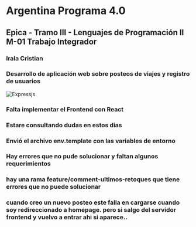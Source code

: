 # Argentina Programa 4.0

## Epica - Tramo III - Lenguajes de Programación II M-01 Trabajo Integrador

### Irala Cristian
### Desarrollo de aplicación web sobre posteos de viajes y registro de usuarios

![Expressjs](https://miro.medium.com/v2/resize:fit:1400/1*f7ztMaMM0etsFHpEfkdiwA.png)


### Falta implementar el Frontend con React
### Estare consultando dudas en estos dias

### Envió el archivo env.template con las variables de entorno

### Hay errores que no pude solucionar y faltan algunos requerimientos

### hay una rama feature/comment-ultimos-retoques que tiene errores que no puede solucionar

### cuando creo un nuevo posteo este falla en cargarse cuando soy redireccionado a homepage. pero si salgo del servidor frontend y vuelvo a entrar ahi si aparece..
